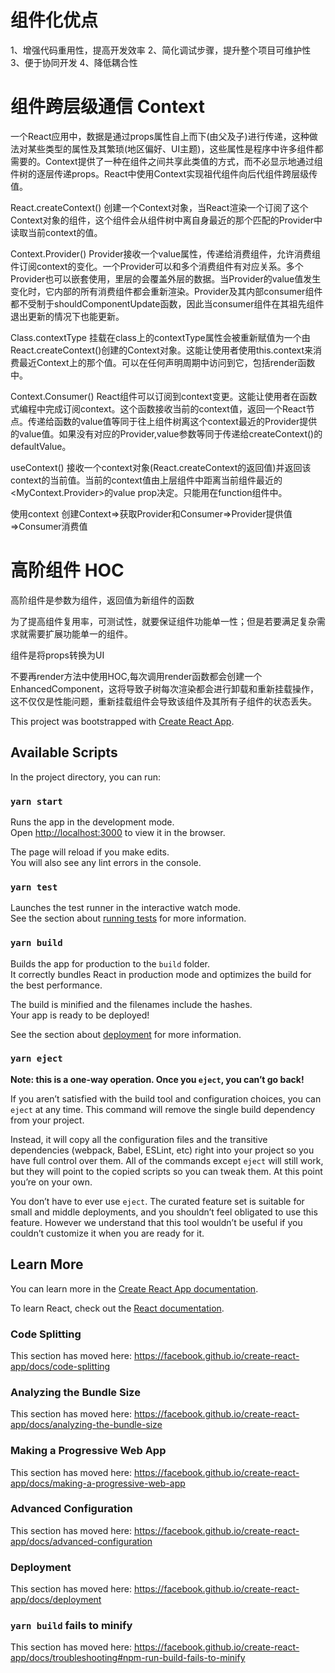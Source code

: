 # 组件化优点
1、增强代码重用性，提高开发效率
2、简化调试步骤，提升整个项目可维护性
3、便于协同开发
4、降低耦合性

# 组件跨层级通信 Context
一个React应用中，数据是通过props属性自上而下(由父及子)进行传递，这种做法对某些类型的属性及其繁琐(地区偏好、UI主题)，这些属性是程序中许多组件都需要的。Context提供了一种在组件之间共享此类值的方式，而不必显示地通过组件树的逐层传递props。React中使用Context实现祖代组件向后代组件跨层级传值。

React.createContext() 创建一个Context对象，当React渲染一个订阅了这个Context对象的组件，这个组件会从组件树中离自身最近的那个匹配的Provider中读取当前context的值。

Context.Provider() Provider接收一个value属性，传递给消费组件，允许消费组件订阅context的变化。一个Provider可以和多个消费组件有对应关系。多个Provider也可以嵌套使用，里层的会覆盖外层的数据。当Provider的value值发生变化时，它内部的所有消费组件都会重新渲染。Provider及其内部consumer组件都不受制于shouldComponentUpdate函数，因此当consumer组件在其祖先组件退出更新的情况下也能更新。

Class.contextType 挂载在class上的contextType属性会被重新赋值为一个由React.createContext()创建的Context对象。这能让使用者使用this.context来消费最近Context上的那个值。可以在任何声明周期中访问到它，包括render函数中。

Context.Consumer() React组件可以订阅到context变更。这能让使用者在函数式编程中完成订阅context。这个函数接收当前的context值，返回一个React节点。传递给函数的value值等同于往上组件树离这个context最近的Provider提供的value值。如果没有对应的Provider,value参数等同于传递给createContext()的defaultValue。

useContext() 接收一个context对象(React.createContext的返回值)并返回该context的当前值。当前的context值由上层组件中距离当前组件最近的<MyContext.Provider>的value prop决定。只能用在function组件中。

使用context  创建Context=>获取Provider和Consumer=>Provider提供值=>Consumer消费值

# 高阶组件 HOC
高阶组件是参数为组件，返回值为新组件的函数

为了提高组件复用率，可测试性，就要保证组件功能单一性；但是若要满足复杂需求就需要扩展功能单一的组件。

组件是将props转换为UI

不要再render方法中使用HOC,每次调用render函数都会创建一个EnhancedComponent，这将导致子树每次渲染都会进行卸载和重新挂载操作，这不仅仅是性能问题，重新挂载组件会导致该组件及其所有子组件的状态丢失。



This project was bootstrapped with [Create React App](https://github.com/facebook/create-react-app).

## Available Scripts

In the project directory, you can run:

### `yarn start`

Runs the app in the development mode.<br />
Open [http://localhost:3000](http://localhost:3000) to view it in the browser.

The page will reload if you make edits.<br />
You will also see any lint errors in the console.

### `yarn test`

Launches the test runner in the interactive watch mode.<br />
See the section about [running tests](https://facebook.github.io/create-react-app/docs/running-tests) for more information.

### `yarn build`

Builds the app for production to the `build` folder.<br />
It correctly bundles React in production mode and optimizes the build for the best performance.

The build is minified and the filenames include the hashes.<br />
Your app is ready to be deployed!

See the section about [deployment](https://facebook.github.io/create-react-app/docs/deployment) for more information.

### `yarn eject`

**Note: this is a one-way operation. Once you `eject`, you can’t go back!**

If you aren’t satisfied with the build tool and configuration choices, you can `eject` at any time. This command will remove the single build dependency from your project.

Instead, it will copy all the configuration files and the transitive dependencies (webpack, Babel, ESLint, etc) right into your project so you have full control over them. All of the commands except `eject` will still work, but they will point to the copied scripts so you can tweak them. At this point you’re on your own.

You don’t have to ever use `eject`. The curated feature set is suitable for small and middle deployments, and you shouldn’t feel obligated to use this feature. However we understand that this tool wouldn’t be useful if you couldn’t customize it when you are ready for it.

## Learn More

You can learn more in the [Create React App documentation](https://facebook.github.io/create-react-app/docs/getting-started).

To learn React, check out the [React documentation](https://reactjs.org/).

### Code Splitting

This section has moved here: https://facebook.github.io/create-react-app/docs/code-splitting

### Analyzing the Bundle Size

This section has moved here: https://facebook.github.io/create-react-app/docs/analyzing-the-bundle-size

### Making a Progressive Web App

This section has moved here: https://facebook.github.io/create-react-app/docs/making-a-progressive-web-app

### Advanced Configuration

This section has moved here: https://facebook.github.io/create-react-app/docs/advanced-configuration

### Deployment

This section has moved here: https://facebook.github.io/create-react-app/docs/deployment

### `yarn build` fails to minify

This section has moved here: https://facebook.github.io/create-react-app/docs/troubleshooting#npm-run-build-fails-to-minify

